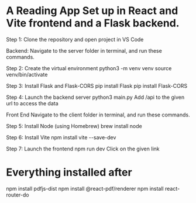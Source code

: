 # A Reading App Set up in React and Vite frontend and a Flask backend.

Step 1: Clone the repository and open project in VS Code

Backend:
Navigate to the server folder in terminal, and run these commands.

Step 2: Create the virtual environment
python3 -m venv venv
source venv/bin/activate 

Step 3: Install Flask and Flask-CORS 
pip install Flask
pip install Flask-CORS

Step 4: Launch the backend server
python3 main.py
Add /api to the given url to access the data

Front End
Navigate to the client folder in terminal, and run these commands.

Step 5: Install Node (using Homebrew)
brew install node

Step 6: Install Vite
npm install vite --save-dev

Step 7: Launch the frontend
npm run dev
Click on the given link

# Everything installed after
npm install pdfjs-dist
npm install @react-pdf/renderer
npm install react-router-do